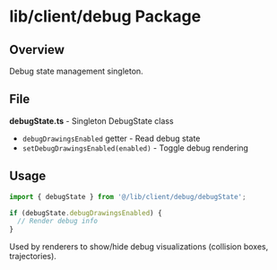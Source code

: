 # lib/client/debug Package

## Overview
Debug state management singleton.

## File
**debugState.ts** - Singleton DebugState class
- `debugDrawingsEnabled` getter - Read debug state
- `setDebugDrawingsEnabled(enabled)` - Toggle debug rendering

## Usage
```typescript
import { debugState } from '@/lib/client/debug/debugState';

if (debugState.debugDrawingsEnabled) {
  // Render debug info
}
```

Used by renderers to show/hide debug visualizations (collision boxes, trajectories).

